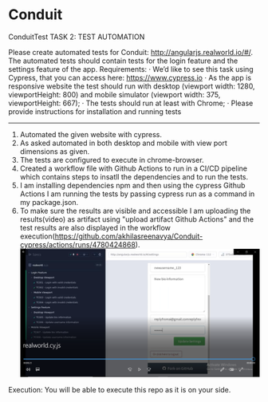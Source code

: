 # Conduit
ConduitTest
TASK 2: TEST AUTOMATION

Please create automated tests for Conduit: http://angularjs.realworld.io/#/. The automated
tests should contain tests for the login feature and the settings feature of the app.
Requirements:
· We’d like to see this task using Cypress, that you can access
here: https://www.cypress.io
· As the app is responsive website the test should run with desktop (viewport width: 1280,
viewportHeight: 800) and mobile simulator (viewport width: 375, viewportHeight: 667);
· The tests should run at least with Chrome;
· Please provide instructions for installation and running tests

-------------------------------------------------------------------------------------
1. Automated the given website with cypress.
2. As asked automated in both desktop and mobile with view port dimensions as given.
3. The tests are configured to execute in chrome-browser.
4. Created a workflow file with Github Actions to run in a CI/CD pipeline which contains steps to insatll the dependencies and to run the tests.
5. I am installing dependencies npm and then using the cypress Github Actions I am running the tests by passing cypress run as a command in my package.json.
6. To make sure the results are visible and accessible I am uploading the results(video) as artifact using "upload artifact Github Actions" and the test results are also displayed in the workflow execution(https://github.com/akhilasreenavya/Conduit-cypress/actions/runs/4780424868).
![Test case results](img/testcase_results.PNG)

Execution: You will be able to execute this repo as it is on your side.
